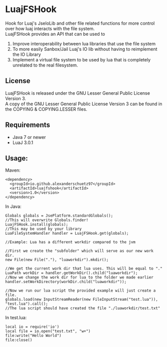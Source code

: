 # LuajFSHook
Hook for Luaj's JseIoLib and other file related functions for more control over how luaj interacts with the file system.
<br>LuajFSHook provides an API that can be used to 
1. Improve interoperability between lua libraries that use the file system
2. To more easily Sanbox/Jail Luaj's IO lib without having to reimplement the IO Library
3. Implement a virtual file system to be used by lua that is completely unrelated to the real filesystem.

## License
LuajFSHook is released under the GNU Lesser General Public License Version 3. <br>
A copy of the GNU Lesser General Public License Version 3 can be found in the COPYING & COPYING.LESSER files.<br>

## Requirements
* Java 7 or newer
* LuaJ 3.0.1

## Usage:
Maven:
````
<dependency>
  <groupId>io.github.alexanderschuetz97</groupId>
  <artifactId>luajfshook</artifactId>
  <version>1.0</version>
</dependency>
````

In Java:
````
Globals globals = JsePlatform.standardGlobals();
//This will overwrite Globals.finder!
LuajFSHook.install(globals);
//This may be used by your library
LuaFileSystemHandler handler = LuajFSHook.get(globals);

//Example: Lua has a different workdir compared to the jvm

//First we create the "subfolder" which will serve as our new work dir.
new File(new File("."), "luaworkdir").mkdir();

//We get the current work dir that lua uses. This will be equal to "."
LuaPath workDir = handler.getWorkDir().child("luaworkdir");
//Now we change the work dir for lua to the folder we made earlier
handler.setWorkDirectory(workDir.child("luaworkdir"));

//Now we run our lua script the provided example will just create a file.
globals.load(new InputStreamReader(new FileInputStream("test.lua")), "test.lua").call();
//The lua script should have created the file "./luaworkdir/test.txt" 
````
In test.lua:
````
local io = require('io')
local file = io.open("test.txt", "w+")
file:write("Hello World")
file:close()
````

